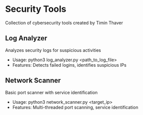 # Security Tools
Collection of cybersecurity tools created by Timin Thaver

## Log Analyzer
Analyzes security logs for suspicious activities
- Usage: python3 log_analyzer.py <path_to_log_file>
- Features: Detects failed logins, identifies suspicious IPs

## Network Scanner
Basic port scanner with service identification
- Usage: python3 network_scanner.py <target_ip>
- Features: Multi-threaded port scanning, service identification
